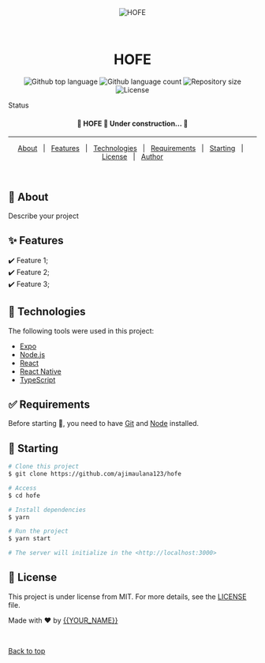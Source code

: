 <div align="center" id="top"> 
  <img src="./.github/app.gif" alt="HOFE" />

&#xa0;

  <!-- <a href="https://hofe.netlify.app">Demo</a> -->
</div>

<h1 align="center">HOFE</h1>

<p align="center">
  <img alt="Github top language" src="https://img.shields.io/github/languages/top/ajimaulana123/hofe?color=56BEB8">

  <img alt="Github language count" src="https://img.shields.io/github/languages/count/ajimaulana123/hofe?color=56BEB8">

  <img alt="Repository size" src="https://img.shields.io/github/repo-size/ajimaulana123/hofe?color=56BEB8">

  <img alt="License" src="https://img.shields.io/github/license/ajimaulana123/hofe?color=56BEB8">

  <!-- <img alt="Github issues" src="https://img.shields.io/github/issues/ajimaulana123/hofe?color=56BEB8" /> -->

  <!-- <img alt="Github forks" src="https://img.shields.io/github/forks/ajimaulana123/hofe?color=56BEB8" /> -->

  <!-- <img alt="Github stars" src="https://img.shields.io/github/stars/ajimaulana123/hofe?color=56BEB8" /> -->
</p>

Status

<h4 align="center">
	🚧  HOFE 🚀 Under construction...  🚧
</h4>

<hr>

<p align="center">
  <a href="#dart-about">About</a> &#xa0; | &#xa0; 
  <a href="#sparkles-features">Features</a> &#xa0; | &#xa0;
  <a href="#rocket-technologies">Technologies</a> &#xa0; | &#xa0;
  <a href="#white_check_mark-requirements">Requirements</a> &#xa0; | &#xa0;
  <a href="#checkered_flag-starting">Starting</a> &#xa0; | &#xa0;
  <a href="#memo-license">License</a> &#xa0; | &#xa0;
  <a href="https://github.com/ajimaulana123" target="_blank">Author</a>
</p>

<br>

## :dart: About

Describe your project

## :sparkles: Features

:heavy_check_mark: Feature 1;\
:heavy_check_mark: Feature 2;\
:heavy_check_mark: Feature 3;

## :rocket: Technologies

The following tools were used in this project:

- [Expo](https://expo.io/)
- [Node.js](https://nodejs.org/en/)
- [React](https://pt-br.reactjs.org/)
- [React Native](https://reactnative.dev/)
- [TypeScript](https://www.typescriptlang.org/)

## :white_check_mark: Requirements

Before starting :checkered_flag:, you need to have [Git](https://git-scm.com) and [Node](https://nodejs.org/en/) installed.

## :checkered_flag: Starting

```bash
# Clone this project
$ git clone https://github.com/ajimaulana123/hofe

# Access
$ cd hofe

# Install dependencies
$ yarn

# Run the project
$ yarn start

# The server will initialize in the <http://localhost:3000>
```

## :memo: License

This project is under license from MIT. For more details, see the [LICENSE](LICENSE.md) file.

Made with :heart: by <a href="https://github.com/ajimaulana123" target="_blank">{{YOUR_NAME}}</a>

&#xa0;

<a href="#top">Back to top</a>
